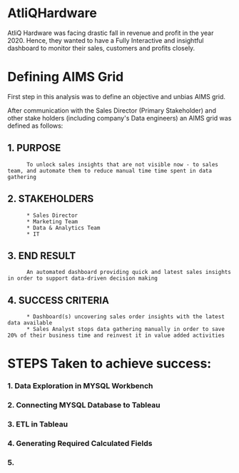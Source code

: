 # AtliQHardware
AtliQ Hardware was facing drastic fall in revenue and profit in the year 2020.
Hence, they wanted to have a Fully Interactive and insightful dashboard to monitor their sales, customers and profits closely. 

# Defining AIMS Grid
First step in this analysis was to define an objective and unbias AIMS grid.

After communication with the Sales Director (Primary Stakeholder) and other stake holders (including company's Data engineers) an AIMS grid was defined as follows:

 ## 1. PURPOSE
          To unlock sales insights that are not visible now - to sales team, and automate them to reduce manual time time spent in data gathering
 ## 2. STAKEHOLDERS
          * Sales Director
          * Marketing Team
          * Data & Analytics Team
          * IT
 ## 3. END RESULT
          An automated dashboard providing quick and latest sales insights in order to support data-driven decision making
 ## 4. SUCCESS CRITERIA
          * Dashboard(s) uncovering sales order insights with the latest data available
          * Sales Analyst stops data gathering manually in order to save 20% of their business time and reinvest it in value added activities 
          


# STEPS Taken to achieve success:

 ### 1. Data Exploration in MYSQL Workbench
 ### 2. Connecting MYSQL Database to Tableau
 ### 3. ETL in Tableau
 ### 4. Generating Required Calculated Fields
 ### 5. 
